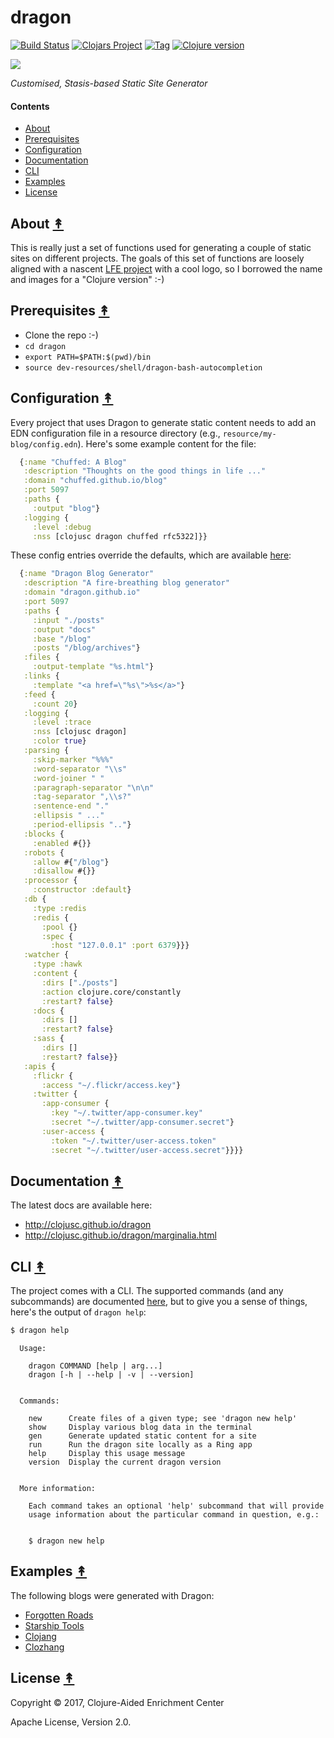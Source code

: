 # dragon

[![Build Status][travis-badge]][travis]
[![Clojars Project][clojars-badge]][clojars]
[![Tag][tag-badge]][tag]
[![Clojure version][clojure-v]](project.clj)

[![][logo]][logo-large]

*Customised, Stasis-based Static Site Generator*


#### Contents

* [About](#about-)
* [Prerequisites](#prerequisites-)
* [Configuration](#configuration-)
* [Documentation](#documentation-)
* [CLI](#cli-)
* [Examples](#examples-)
* [License](#license-)


## About [&#x219F;](#contents)

This is really just a set of functions used for generating a couple of static
sites on different projects. The goals of this set of functions are loosely
aligned with a nascent [LFE project](http://dragon.lfe.io/) with a cool logo,
so I borrowed the name and images for a "Clojure version" :-)


## Prerequisites [&#x219F;](#contents)

* Clone the repo :-)
* `cd dragon`
* `export PATH=$PATH:$(pwd)/bin`
* `source dev-resources/shell/dragon-bash-autocompletion`


## Configuration [&#x219F;](#contents)

Every project that uses Dragon to generate static content needs to add an
EDN configuration file in a resource directory (e.g.,
`resource/my-blog/config.edn`). Here's some example content for the file:

```clj
  {:name "Chuffed: A Blog"
   :description "Thoughts on the good things in life ..."
   :domain "chuffed.github.io/blog"
   :port 5097
   :paths {
     :output "blog"}
   :logging {
     :level :debug
     :nss [clojusc dragon chuffed rfc5322]}}

```

These config entries override the defaults, which are available
[here](https://github.com/clojusc/dragon/blob/master/resources/config/dragon/config.edn):

```clj
  {:name "Dragon Blog Generator"
   :description "A fire-breathing blog generator"
   :domain "dragon.github.io"
   :port 5097
   :paths {
     :input "./posts"
     :output "docs"
     :base "/blog"
     :posts "/blog/archives"}
   :files {
     :output-template "%s.html"}
   :links {
     :template "<a href=\"%s\">%s</a>"}
   :feed {
     :count 20}
   :logging {
     :level :trace
     :nss [clojusc dragon]
     :color true}
   :parsing {
     :skip-marker "%%%"
     :word-separator "\\s"
     :word-joiner " "
     :paragraph-separator "\n\n"
     :tag-separator ",\\s?"
     :sentence-end "."
     :ellipsis " ..."
     :period-ellipsis ".."}
   :blocks {
     :enabled #{}}
   :robots {
     :allow #{"/blog"}
     :disallow #{}}
   :processor {
     :constructor :default}
   :db {
     :type :redis
     :redis {
       :pool {}
       :spec {
         :host "127.0.0.1" :port 6379}}}
   :watcher {
     :type :hawk
     :content {
       :dirs ["./posts"]
       :action clojure.core/constantly
       :restart? false}
     :docs {
       :dirs []
       :restart? false}
     :sass {
       :dirs []
       :restart? false}}
   :apis {
     :flickr {
       :access "~/.flickr/access.key"}
     :twitter {
       :app-consumer {
         :key "~/.twitter/app-consumer.key"
         :secret "~/.twitter/app-consumer.secret"}
       :user-access {
         :token "~/.twitter/user-access.token"
         :secret "~/.twitter/user-access.secret"}}}}
```


## Documentation [&#x219F;](#contents)

The latest docs are available here:

 * http://clojusc.github.io/dragon
 * http://clojusc.github.io/dragon/marginalia.html


## CLI [&#x219F;](#contents)

The project comes with a CLI. The supported commands (and any subcommands) are
documented [here](), but to give you a sense of things, here's the output of
`dragon help`:

```bash
$ dragon help
```
```
  Usage:

    dragon COMMAND [help | arg...]
    dragon [-h | --help | -v | --version]


  Commands:

    new      Create files of a given type; see 'dragon new help'
    show     Display various blog data in the terminal
    gen      Generate updated static content for a site
    run      Run the dragon site locally as a Ring app
    help     Display this usage message
    version  Display the current dragon version


  More information:

    Each command takes an optional 'help' subcommand that will provide
    usage information about the particular command in question, e.g.:


    $ dragon new help
```


## Examples [&#x219F;](#contents)

The following blogs were generated with Dragon:

* [Forgotten Roads](http://forgotten.roads.mx/blog/)
* [Starship Tools](http://starship.tools/)
* [Clojang](http://clojang.lfe.io/)
* [Clozhang](https://clozhang.github.io/blog/)


## License [&#x219F;](#contents)

Copyright © 2017, Clojure-Aided Enrichment Center

Apache License, Version 2.0.


<!-- Named page links below: /-->

[travis]: https://travis-ci.org/clojusc/dragon
[travis-badge]: https://travis-ci.org/clojusc/dragon.png?branch=master
[deps]: http://jarkeeper.com/clojusc/dragon
[deps-badge]: http://jarkeeper.com/clojusc/dragon/status.svg
[logo]: resources/images/dragon-logo-2-x250.png
[logo-large]: resources/images/dragon-logo-2-x2400-square.png
[tag-badge]: https://img.shields.io/github/tag/clojusc/dragon.svg
[tag]: https://github.com/clojusc/dragon/tags
[clojure-v]: https://img.shields.io/badge/clojure-1.8.0-blue.svg
[jdk-v]: https://img.shields.io/badge/jdk-1.7+-blue.svg
[clojars]: https://clojars.org/dragon
[clojars-badge]: https://img.shields.io/clojars/v/dragon.svg
